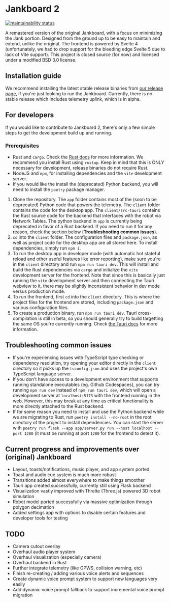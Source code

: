 # Jankboard 2

[![maintainability status](https://api.codeclimate.com/v1/badges/4bedd567dbf60ec87164/maintainability)](https://codeclimate.com/repos/65dfbdc904f9ed00bbf381c8/maintainability)

A remastered version of the original Jankboard, with a focus on minimizing the Jank portion. Designed from the ground up to be easy to maintain and extend, unlike the original.
The frontend is powered by Svelte 4 (unfortunately, we had to drop support for the bleeding edge Svelte 5 due to lack of Vite support).
This project is closed source (for now) and licensed under a modified BSD 3.0 license.

## Installation guide

We recommend installing the latest stable release binaries from [our release page](https://github.com/Team-1280/Jankboard-2/releases/), if you're just looking to run the Jankboard. Currently, there is no stable release which includes telemetry uplink, which is in alpha.

## For developers

If you would like to contribute to Jankboard 2, there's only a few simple steps to get the development build up and running.

### Prerequisites

- Rust and `cargo`. Check the [Rust docs](https://www.rust-lang.org/learn) for more information. We recommend you install Rust using `rustup`. Keep in mind that this is ONLY necessary for development, release binaries do not require Rust.
- NodeJS and `npm`, for installing dependencies and the `vite` development server.
- If you would like the install the (deprecated) Python backend, you will need to install the `poetry` package manager.

1. Clone the repository. The `app` folder contains most of the (soon to be deprecated) Python code that powers the telemetry. The `client` folder contains the code for the desktop app. The `client/src-tauri` contains the Rust source code for the backend that interfaces with the robot via Network Tables. The python backend in `app` is currently being deprecated in favor of a Rust backend. If you need to run it for any reason, check the section below (**Troubleshooting common issues**).
2. `cd` into the `client` folder. The configuration files and `package.json`, as well as project code for the desktop app are all stored here. To install dependencies, simply run `npm i`.
3. To run the desktop app in developer mode (with automatic hot stateful reload and other useful features like error reporting), make sure you're in the `client` directory and run `npm run tauri dev`. This will install and build the Rust dependencies via `cargo` and initialize the `vite` development server for the frontend. Note that since this is basically just running the `vite` development server and then connecting the Tauri webview to it, there may be slightly inconsistent behavior in dev mode versus production mode.
4. To run the frontend, first `cd` into the `client` directory. This is where the project files for the frontend are stored, including `package.json` and various configuration files.
5. To create a production binary, run `npm run tauri dev`. Tauri cross-compilation is still in beta, so you should generally try to build targetting the same OS you're currently running. Check [the Tauri docs](https://tauri.app/v1/guides/building/) for more information.

## Troubleshooting common issues

- If you're experiencing issues with TypeScript type checking or dependency resolution, try opening your editor directly in the `client` directory so it picks up the `tsconfig.json` and uses the project's own TypeScript language server.
- If you don't have access to a development environment that supports running standalone executables (eg. Github Codespaces), you can try running `npm run dev` instead of `npm run tauri dev`, which will open a development server at `localhost:5173` with the frontend running in the web. However, this may break at any time as critical functionality is more directly attached to the Rust backend.
- If for some reason you need to install and use the Python backend while we are migrating to Rust, run `poetry install --no-root` in the root directory of the project to install dependencies. You can start the server with `poetry run flask --app app/server.py run --host localhost --port 1280` (it must be running at port `1280` for the frontend to detect it).

## Current progress and improvements over (original) Jankboard

- Layout, toasts/notifications, music player, and app system ported.
- Toast and audio cue system is much more robust
- Transitions added almost everywhere to make things smoother
- Tauri app created successfully, currently still using Flask backend
- Visualization vastly improved with Threlte (Three.js) powered 3D robot simulation
- Robot model ported successfully via massive optimization through polygon decimation
- Added settings app with options to disable certain features and developer tools for testing

## TODO

- Camera cutout overlay
- Overhaul audio player system
- Overhaul visualization (especially camera)
- Overhaul backend in Rust
- Further integrate telemetry (like GPWS, collision warning, etc)
- Finish re-creating / adding various voice alerts and sequences
- Create dynamic voice prompt system to support new languages very easily
- Add dynamic voice prompt fallback to support incremental voice prompt migration

